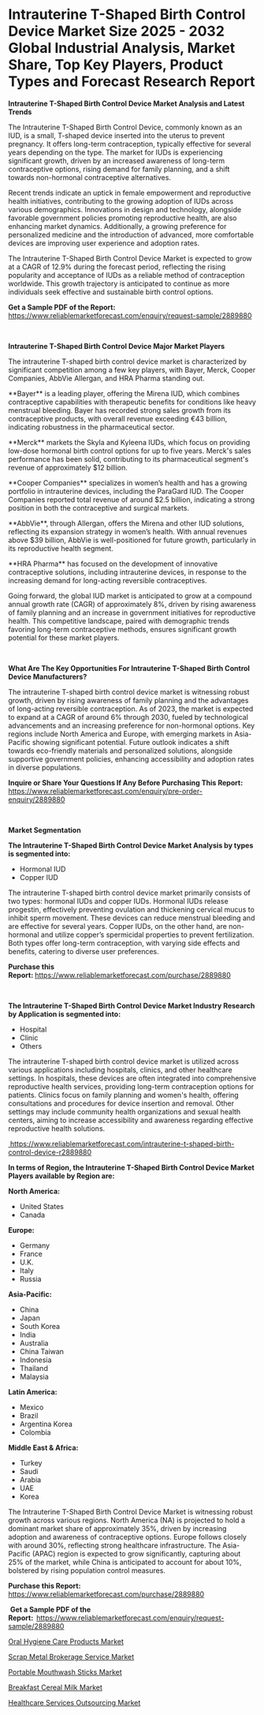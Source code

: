 <p><h1>Intrauterine T-Shaped Birth Control Device Market Size 2025 - 2032 Global Industrial Analysis, Market Share, Top Key Players, Product Types and Forecast Research Report</h1></p><p><strong>Intrauterine T-Shaped Birth Control Device Market Analysis and Latest Trends</strong></p>
<p><p>The Intrauterine T-Shaped Birth Control Device, commonly known as an IUD, is a small, T-shaped device inserted into the uterus to prevent pregnancy. It offers long-term contraception, typically effective for several years depending on the type. The market for IUDs is experiencing significant growth, driven by an increased awareness of long-term contraceptive options, rising demand for family planning, and a shift towards non-hormonal contraceptive alternatives. </p><p>Recent trends indicate an uptick in female empowerment and reproductive health initiatives, contributing to the growing adoption of IUDs across various demographics. Innovations in design and technology, alongside favorable government policies promoting reproductive health, are also enhancing market dynamics. Additionally, a growing preference for personalized medicine and the introduction of advanced, more comfortable devices are improving user experience and adoption rates. </p><p>The Intrauterine T-Shaped Birth Control Device Market is expected to grow at a CAGR of 12.9% during the forecast period, reflecting the rising popularity and acceptance of IUDs as a reliable method of contraception worldwide. This growth trajectory is anticipated to continue as more individuals seek effective and sustainable birth control options.</p></p>
<p><strong>Get a Sample PDF of the Report:&nbsp;</strong> <a href="https://www.reliablemarketforecast.com/enquiry/request-sample/2889880?utm_campaign=2130&utm_medium=2&utm_source=Github&utm_content=ia&utm_term=14032025&utm_id=intrauterine-t-shaped-birth-control-device">https://www.reliablemarketforecast.com/enquiry/request-sample/2889880</a></p>
<p>&nbsp;</p>
<p><strong>Intrauterine T-Shaped Birth Control Device Major Market Players</strong></p>
<p><p>The intrauterine T-shaped birth control device market is characterized by significant competition among a few key players, with Bayer, Merck, Cooper Companies, AbbVie Allergan, and HRA Pharma standing out.</p><p>**Bayer** is a leading player, offering the Mirena IUD, which combines contraceptive capabilities with therapeutic benefits for conditions like heavy menstrual bleeding. Bayer has recorded strong sales growth from its contraceptive products, with overall revenue exceeding €43 billion, indicating robustness in the pharmaceutical sector.</p><p>**Merck** markets the Skyla and Kyleena IUDs, which focus on providing low-dose hormonal birth control options for up to five years. Merck's sales performance has been solid, contributing to its pharmaceutical segment's revenue of approximately $12 billion.</p><p>**Cooper Companies** specializes in women’s health and has a growing portfolio in intrauterine devices, including the ParaGard IUD. The Cooper Companies reported total revenue of around $2.5 billion, indicating a strong position in both the contraceptive and surgical markets.</p><p>**AbbVie**, through Allergan, offers the Mirena and other IUD solutions, reflecting its expansion strategy in women’s health. With annual revenues above $39 billion, AbbVie is well-positioned for future growth, particularly in its reproductive health segment.</p><p>**HRA Pharma** has focused on the development of innovative contraceptive solutions, including intrauterine devices, in response to the increasing demand for long-acting reversible contraceptives. </p><p>Going forward, the global IUD market is anticipated to grow at a compound annual growth rate (CAGR) of approximately 8%, driven by rising awareness of family planning and an increase in government initiatives for reproductive health. This competitive landscape, paired with demographic trends favoring long-term contraceptive methods, ensures significant growth potential for these market players.</p></p>
<p>&nbsp;</p>
<p><strong>What Are The Key Opportunities For Intrauterine T-Shaped Birth Control Device Manufacturers?</strong></p>
<p><p>The intrauterine T-shaped birth control device market is witnessing robust growth, driven by rising awareness of family planning and the advantages of long-acting reversible contraception. As of 2023, the market is expected to expand at a CAGR of around 6% through 2030, fueled by technological advancements and an increasing preference for non-hormonal options. Key regions include North America and Europe, with emerging markets in Asia-Pacific showing significant potential. Future outlook indicates a shift towards eco-friendly materials and personalized solutions, alongside supportive government policies, enhancing accessibility and adoption rates in diverse populations.</p></p>
<p><strong>Inquire or Share Your Questions If Any Before Purchasing This Report:</strong> <a href="https://www.reliablemarketforecast.com/enquiry/pre-order-enquiry/2889880?utm_campaign=2130&utm_medium=2&utm_source=Github&utm_content=ia&utm_term=14032025&utm_id=intrauterine-t-shaped-birth-control-device">https://www.reliablemarketforecast.com/enquiry/pre-order-enquiry/2889880</a></p>
<p>&nbsp;</p>
<p><strong>Market Segmentation</strong></p>
<p><strong>The Intrauterine T-Shaped Birth Control Device Market Analysis by types is segmented into:</strong></p>
<p><ul><li>Hormonal IUD</li><li>Copper IUD</li></ul></p>
<p><p>The intrauterine T-shaped birth control device market primarily consists of two types: hormonal IUDs and copper IUDs. Hormonal IUDs release progestin, effectively preventing ovulation and thickening cervical mucus to inhibit sperm movement. These devices can reduce menstrual bleeding and are effective for several years. Copper IUDs, on the other hand, are non-hormonal and utilize copper’s spermicidal properties to prevent fertilization. Both types offer long-term contraception, with varying side effects and benefits, catering to diverse user preferences.</p></p>
<p><strong>Purchase this Report:&nbsp;</strong><a href="https://www.reliablemarketforecast.com/purchase/2889880?utm_campaign=2130&utm_medium=2&utm_source=Github&utm_content=ia&utm_term=14032025&utm_id=intrauterine-t-shaped-birth-control-device">https://www.reliablemarketforecast.com/purchase/2889880</a></p>
<p>&nbsp;</p>
<p><strong>The Intrauterine T-Shaped Birth Control Device Market Industry Research by Application is segmented into:</strong></p>
<p><ul><li>Hospital</li><li>Clinic</li><li>Others</li></ul></p>
<p><p>The intrauterine T-shaped birth control device market is utilized across various applications including hospitals, clinics, and other healthcare settings. In hospitals, these devices are often integrated into comprehensive reproductive health services, providing long-term contraception options for patients. Clinics focus on family planning and women's health, offering consultations and procedures for device insertion and removal. Other settings may include community health organizations and sexual health centers, aiming to increase accessibility and awareness regarding effective reproductive health solutions.</p></p>
<p><a href="https://www.reliablemarketforecast.com/intrauterine-t-shaped-birth-control-device-r2889880?utm_campaign=2130&utm_medium=2&utm_source=Github&utm_content=ia&utm_term=14032025&utm_id=intrauterine-t-shaped-birth-control-device">&nbsp;https://www.reliablemarketforecast.com/intrauterine-t-shaped-birth-control-device-r2889880</a></p>
<p><strong>In terms of Region, the Intrauterine T-Shaped Birth Control Device Market Players available by Region are:</strong></p>
<p>
    <p> <strong> North America: </strong>
        <ul>
            <li>United States</li>
            <li>Canada</li>
        </ul>
        </p> 
    <p> <strong> Europe: </strong>
        <ul>
            <li>Germany</li>
            <li>France</li>
            <li>U.K.</li>
            <li>Italy</li>
            <li>Russia</li>
        </ul>
        </p> 
    <p> <strong> Asia-Pacific: </strong>
        <ul>
            <li>China</li>
            <li>Japan</li>
            <li>South Korea</li>
            <li>India</li>
            <li>Australia</li>
            <li>China Taiwan</li>
            <li>Indonesia</li>
            <li>Thailand</li>
            <li>Malaysia</li>
        </ul>
        </p> 
    <p> <strong> Latin America: </strong>
        <ul>
            <li>Mexico</li>
            <li>Brazil</li>
            <li>Argentina Korea</li>
            <li>Colombia</li>
        </ul>
        </p> 
    <p> <strong> Middle East & Africa: </strong>
        <ul>
            <li>Turkey</li>
            <li>Saudi</li>
            <li>Arabia</li>
            <li>UAE</li>
            <li>Korea</li>
        </ul>
    </p>
    </p>
<p><p>The Intrauterine T-Shaped Birth Control Device Market is witnessing robust growth across various regions. North America (NA) is projected to hold a dominant market share of approximately 35%, driven by increasing adoption and awareness of contraceptive options. Europe follows closely with around 30%, reflecting strong healthcare infrastructure. The Asia-Pacific (APAC) region is expected to grow significantly, capturing about 25% of the market, while China is anticipated to account for about 10%, bolstered by rising population control measures.</p></p>
<p><strong>Purchase this Report: </strong><a href="https://www.reliablemarketforecast.com/purchase/2889880?utm_campaign=2130&utm_medium=2&utm_source=Github&utm_content=ia&utm_term=14032025&utm_id=intrauterine-t-shaped-birth-control-device">https://www.reliablemarketforecast.com/purchase/2889880</a></p>
<p>&nbsp;<strong>Get a Sample PDF of the Report:&nbsp;&nbsp;</strong><a href="https://www.reliablemarketforecast.com/enquiry/request-sample/2889880?utm_campaign=2130&utm_medium=2&utm_source=Github&utm_content=ia&utm_term=14032025&utm_id=intrauterine-t-shaped-birth-control-device">https://www.reliablemarketforecast.com/enquiry/request-sample/2889880</a></p>
<p><strong></strong></p>
<p><p><a href="https://github.com/chillwervenu/Market-Research-Report-List-1/blob/main/oral-hygiene-care-products-market.md?utm_campaign=2130&utm_medium=2&utm_source=Github&utm_content=ia&utm_term=14032025&utm_id=intrauterine-t-shaped-birth-control-device">Oral Hygiene Care Products Market</a></p><p><a href="https://github.com/busamoleankk/Market-Research-Report-List-1/blob/main/scrap-metal-brokerage-service-market.md?utm_campaign=2130&utm_medium=2&utm_source=Github&utm_content=ia&utm_term=14032025&utm_id=intrauterine-t-shaped-birth-control-device">Scrap Metal Brokerage Service Market</a></p><p><a href="https://github.com/yodhafirorae/Market-Research-Report-List-1/blob/main/portable-mouthwash-sticks-market.md?utm_campaign=2130&utm_medium=2&utm_source=Github&utm_content=ia&utm_term=14032025&utm_id=intrauterine-t-shaped-birth-control-device">Portable Mouthwash Sticks Market</a></p><p><a href="https://github.com/kanetaerkid/Market-Research-Report-List-1/blob/main/breakfast-cereal-milk-market.md?utm_campaign=2130&utm_medium=2&utm_source=Github&utm_content=ia&utm_term=14032025&utm_id=intrauterine-t-shaped-birth-control-device">Breakfast Cereal Milk Market</a></p><p><a href="https://github.com/cayposshefin/Market-Research-Report-List-1/blob/main/healthcare-services-outsourcing-market.md?utm_campaign=2130&utm_medium=2&utm_source=Github&utm_content=ia&utm_term=14032025&utm_id=intrauterine-t-shaped-birth-control-device">Healthcare Services Outsourcing Market</a></p></p>